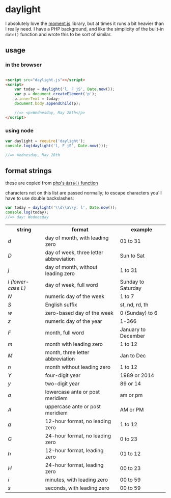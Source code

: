 # daylight

I absolutely love the [moment.js](http://momentjs.com) library, but at times it runs a bit heavier than I really need. I have a PHP background, and like the simplicity of the built-in `date()` function and wrote this to be sort of similar.


## usage

### in the browser
```html

<script src="daylight.js"></script>
<script>
    var today = daylight('l, F jS', Date.now());
    var p = document.createElement('p');
    p.innerText = today;
    document.body.appendChild(p);

    //=> <p>Wednesday, May 28th</p>
</script>
```

### using node

```javascript
var daylight = require('daylight');
console.log(daylight('l, F jS', Date.now()));

//=> Wednesday, May 28th
```

## format strings
these are copied from [php's `date()` function](http://php.net/manual/en/function.date.php)

characters not on this list are passed normally; to escape characters you'll have to use double backslashes:

```javascript
var today = daylight('\\d\\a\\y: l', Date.now());
console.log(today);
//=> day: Wednesday
```

<table>
<tr>
    <th>string</th>
    <th>format</th>
    <th>example</th>
</tr>
<tr>
    <td><em>d</em></td>
    <td>day of month, with leading zero</td>
    <td>01 to 31</td>
</tr>
<tr>
    <td><em>D</em></td>
    <td>day of week, three letter abbreviation</td>
    <td>Sun to Sat</td>
</tr>
<tr>
    <td><em>j</em></td>
    <td>day of month, without leading zero</td>
    <td>1 to 31</td>
</tr>
<tr>
    <td><em>l (lower-case L)</em></td>
    <td>day of week, full word</td>
    <td>Sunday to Saturday</td>
</tr>
<tr>
    <td><em>N</em></td>
    <td>numeric day of the week</td>
    <td>1 to 7</td>
</tr>
<tr>
    <td><em>S</em></td>
    <td>English suffix</td>
    <td>st, nd, rd, th</td>
</tr>
<tr>
    <td><em>w</em></td>
    <td>zero-based day of the week</td>
    <td>0 (Sunday) to 6</td>
</tr>
<tr>
    <td><em>z</em></td>
    <td>numeric day of the year</td>
    <td>1-366</td>
</tr>
<tr>
    <td><em>F</em></td>
    <td>month, full word</td>
    <td>January to December</td>
</tr>
<tr>
    <td><em>m</em></td>
    <td>month with leading zero</td>
    <td>1 to 12</td>
</tr>
<tr>
    <td><em>M</em></td>
    <td>month, three letter abbreviation</td>
    <td>Jan to Dec</td>
</tr>
<tr>
    <td><em>n</em></td>
    <td>month without leading zero</td>
    <td>1 to 12</td>
</tr>
<tr>
    <td><em>Y</em></td>
    <td>four-digit year</td>
    <td>1989 or 2014</td>
</tr>
<tr>
    <td><em>y</em></td>
    <td>two-digit year</td>
    <td>89 or 14</td>
</tr>
<tr>
    <td><em>a</em></td>
    <td>lowercase ante or post meridiem</td>
    <td>am or pm</td>
</tr>
<tr>
    <td><em>A</em></td>
    <td>uppercase ante or post meridiem</td>
    <td>AM or PM</td>
</tr>
<tr>
    <td><em>g</em></td>
    <td>12-hour format, no leading zero</td>
    <td>1 to 12</td>
</tr>
<tr>
    <td><em>G</em></td>
    <td>24-hour format, no leading zero</td>
    <td>0 to 23</td>
</tr>
<tr>
    <td><em>h</em></td>
    <td>12-hour format, leading zero</td>
    <td>01 to 12</td>
</tr>
<tr>
    <td><em>H</em></td>
    <td>24-hour format, leading zero</td>
    <td>00 to 23</td>
</tr>
<tr>
    <td><em>i</em></td>
    <td>minutes, with leading zero</td>
    <td>00 to 59</td>
</tr>
<tr>
    <td><em>s</em></td>
    <td>seconds, with leading zero</td>
    <td>00 to 59</td>
</tr>
</table>